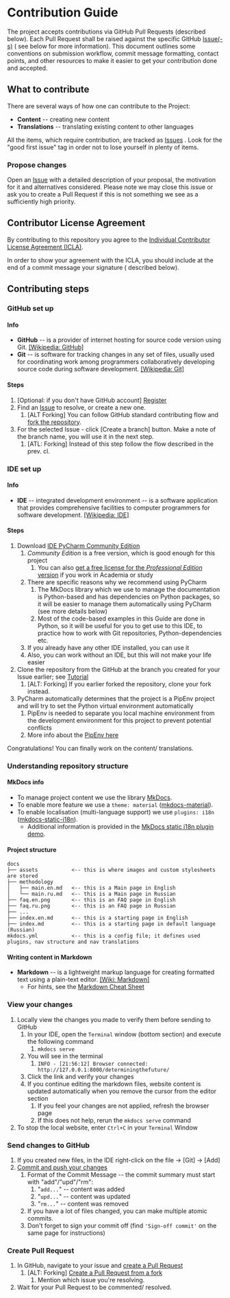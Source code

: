 # Contribution Guide

The project accepts contributions via GitHub Pull Requests (described below). Each Pull Request shall be raised against
the specific
GitHub [Issue(-s)](https://github.com/vgrigoryevsky/determiningthefuture/issues) (
see below for more information). This document outlines some conventions on submission workflow, commit message
formatting, contact points, and other resources to make it easier to get your contribution done and accepted.

## What to contribute

There are several ways of how one can contribute to the Project:

* **Content** -- creating new content
* **Translations** -- translating existing content to other languages

All the items, which require contribution, are tracked
as [Issues](https://github.com/vgrigoryevsky/determiningthefuture/issues)
. Look for the "good first issue" tag in order not to lose yourself in plenty of items.

### Propose changes

Open
an [Issue](https://github.com/vgrigoryevsky/determiningthefuture/issues)
with a detailed description of your proposal, the motivation for it and alternatives considered. Please note we may
close this issue or ask you to create a Pull Request if this is not something we see as a sufficiently high priority.

## Contributor License Agreement

By contributing to this repository you agree to the [Individual Contributor License Agreement (ICLA)](icla/ICLA.md).

In order to show your agreement with the ICLA, you should include at the end of a commit message your signature (
described below).

## Contributing steps

### GitHub set up

#### Info

* **GitHub** -- is a provider of internet hosting for source code version using
  Git. [[Wikipedia: GitHub]](https://en.wikipedia.org/wiki/GitHub)
* **Git** -- is software for tracking changes in any set of files, usually used for coordinating work among programmers
  collaboratively developing source code during software
  development. [[Wikipedia: Git]](https://en.wikipedia.org/wiki/Git)

#### Steps

1. [Optional: if you don't have GitHub account] [Register](https://github.com/signup)
2. Find
   an [Issue](https://github.com/vgrigoryevsky/determiningthefuture/issues)
   to resolve, or create a new one.
    1. [ALT Forking] You can follow GitHub standard contributing flow
       and [fork the repository](https://docs.github.com/en/get-started/quickstart/contributing-to-projects).
3. For the selected Issue - click [Create a branch] button. Make a note of the branch name, you will use it in the next
   step.
    1. [ATL: Forking] Instead of this step follow the flow described in the prev. cl.

### IDE set up

#### Info

* **IDE** -- integrated development environment -- is a software application that provides comprehensive facilities to
  computer programmers for software
  development. [[Wikipedia: IDE]](https://en.wikipedia.org/wiki/Integrated_development_environment)

#### Steps

1. Download [IDE PyCharm Community Edition](https://www.jetbrains.com/pycharm/download/)
    1. _Community Edition_ is a free version, which is good enough for this project
        1. You can also [get a free license for the _Professional
           Edition_ version](https://www.jetbrains.com/community/education/) if you work in Academia or study
    2. There are specific reasons why we recommend using PyCharm
        1. The MkDocs library which we use to manage the documentation is Python-based and has dependencies on Python
           packages, so it will be easier to manage them automatically using PyCharm (see more details below)
        2. Most of the code-based examples in this Guide are done in Python, so it will be useful for you to get use to
           this IDE, to practice how to work with Git repositories, Python-dependencies etc.
    3. If you already have any other IDE installed, you can use it
    4. Also, you can work without an IDE, but this will not make your life easier
2. Clone the repository from the GitHub at the branch you created for your Issue earlier;
   see [Tutorial](https://blog.jetbrains.com/idea/2020/10/clone-a-project-from-github/)
    1. [ALT: Forking] If you earlier forked the repository, clone your fork instead.
3. PyCharm automatically determines that the project is a PipEnv project and will try to set the Python virtual
   environment automatically
    1. PipEnv is needed to separate you local machine environment from the development environment for this project to
       prevent potential conflicts
    2. More info about the [PipEnv here](https://realpython.com/pipenv-guide/)

Congratulations! You can finally work on the content/ translations.

### Understanding repository structure

#### MkDocs info

* To manage project content we use the library [MkDocs](https://www.mkdocs.org/).
* To enable more feature we use a `theme: material` ([mkdocs-material](https://squidfunk.github.io/mkdocs-material/)).
* To enable localisation (multi-language support) we
  use `plugins: i18n` ([mkdocs-static-i18n](https://github.com/ultrabug/mkdocs-static-i18n)).
    * Additional information is provided in
      the [MkDocs static i18n plugin demo](https://ultrabug.github.io/mkdocs-static-i18n/).

#### Project structure

```
docs
├── assets           <-- this is where images and custom stylesheets are stored
├── methodology
│   ├── main.en.md   <-- this is a Main page in English
│   └── main.ru.md   <-- this is a Main page in Russian
├── faq.en.png       <-- this is an FAQ page in English
├── faq.ru.png       <-- this is an FAQ page in Russian
├── ...
├── index.en.md      <-- this is a starting page in English
├── index.md         <-- this is a starting page in default language (Russian)
mkdocs.yml           <-- this is a config file; it defines used plugins, nav structure and nav translations
```

#### Writing content in Markdown

* **Markdown** -- is a lightweight markup language for creating formatted text using a plain-text
  editor. [[Wiki: Markdown]](https://en.wikipedia.org/wiki/Markdown)
    * For hints, see the [Markdown Cheat Sheet](https://www.markdownguide.org/cheat-sheet)

### View your changes

1. Locally view the changes you made to verify them before sending to GitHub
    1. In your IDE, open the `Terminal` window (bottom section) and execute the following command
        1. `mkdocs serve`
    2. You will see in the terminal
        1. `INFO - [21:56:12] Browser connected: http://127.0.0.1:8000/determiningthefuture/`
    3. Click the link and verify your changes
    4. If you continue editing the markdown files, website content is updated automatically when you remove the cursor
       from the editor section
        1. If you feel your changes are not applied, refresh the browser page
        2. If this does not help, rerun the `mkdocs serve` command
2. To stop the local website, enter `Ctrl+C` in your `Terminal` Window

### Send changes to GitHub

1. If you created new files, in the IDE right-click on the file -> [Git] -> [Add]
2. [Commit and push your changes](https://www.jetbrains.com/help/idea/commit-and-push-changes.html)
    1. Format of the Commit Message -- the commit summary must start with "add"/"upd"/"rm":
        1. "`add...`" -- content was added
        2. "`upd...`" -- content was updated
        3. "`rm...`" -- content was removed
    2. If you have a lot of files changed, you can make multiple atomic commits.
    3. Don't forget to sign your commit off (find `'Sign-off commit'` on the same page for instructions)

### Create Pull Request

1. In GitHub, navigate to your issue
   and [create a Pull Request](https://docs.github.com/en/pull-requests/collaborating-with-pull-requests/proposing-changes-to-your-work-with-pull-requests/creating-a-pull-request)
    1. [ALT: Forking] [Create a Pull Request from a fork](https://docs.github.com/en/pull-requests/collaborating-with-pull-requests/proposing-changes-to-your-work-with-pull-requests/creating-a-pull-request-from-a-fork)
        1. Mention which issue you're resolving.
2. Wait for your Pull Request to be commented/ resolved.
   